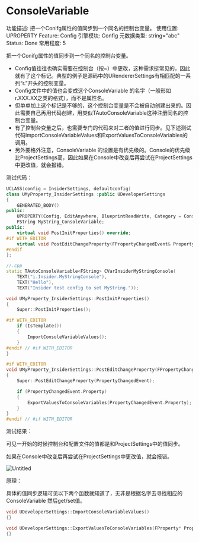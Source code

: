 # ConsoleVariable

功能描述: 把一个Conifg属性的值同步到一个同名的控制台变量。
使用位置: UPROPERTY
Feature: Config
引擎模块: Config
元数据类型: string="abc"
Status: Done
常用程度: 5

把一个Conifg属性的值同步到一个同名的控制台变量。

- Config值往往也确实需要在控制台（按~）中更改，这种需求挺常见的，因此就有了这个标记。典型的例子是源码中的URendererSettings有相匹配的一系列“r.”开头的控制变量。
- Config文件中的值也会变成这个ConsoleVariable 的名字（一般形如 r.XXX.XX之类的格式），而不是属性名。
- 但单单加上这个标记是不够的，这个控制台变量是不会被自动创建出来的。因此需要自己再用代码创建，用类似TAutoConsoleVariable这种注册同名的控制台变量。
- 有了控制台变量之后，也需要专门的代码来对二者的值进行同步。见下述测试代码ImportConsoleVariableValues和ExportValuesToConsoleVariables的调用。
- 另外要格外注意，ConsoleVariable 的设置是有优先级的。Console的优先级比ProjectSettings高，因此如果在Console中改变后再尝试在ProjectSettings中更改值，就会报错。

测试代码：

```cpp
UCLASS(config = InsiderSettings, defaultconfig)
class UMyProperty_InsiderSettings :public UDeveloperSettings
{
	GENERATED_BODY()
public:
	UPROPERTY(Config, EditAnywhere, BlueprintReadWrite, Category = Console, meta = (ConsoleVariable = "i.Insider.MyStringConsole"))
	FString MyString_ConsoleVariable;
public:
	virtual void PostInitProperties() override;
#if WITH_EDITOR
	virtual void PostEditChangeProperty(FPropertyChangedEvent& PropertyChangedEvent) override;
#endif
};

//.cpp
static TAutoConsoleVariable<FString> CVarInsiderMyStringConsole(
	TEXT("i.Insider.MyStringConsole"),
	TEXT("Hello"),
	TEXT("Insider test config to set MyString."));

void UMyProperty_InsiderSettings::PostInitProperties()
{
	Super::PostInitProperties();

#if WITH_EDITOR
	if (IsTemplate())
	{
		ImportConsoleVariableValues();
	}
#endif // #if WITH_EDITOR
}

#if WITH_EDITOR
void UMyProperty_InsiderSettings::PostEditChangeProperty(FPropertyChangedEvent& PropertyChangedEvent)
{
	Super::PostEditChangeProperty(PropertyChangedEvent);	

	if (PropertyChangedEvent.Property)
	{
		ExportValuesToConsoleVariables(PropertyChangedEvent.Property);		
	}
}
#endif // #if WITH_EDITOR
```

测试结果：

可见一开始的时候控制台和配置文件的值都是和ProjectSettings中的值同步。

如果在Console中改变后再尝试在ProjectSettings中更改值，就会报错。

![Untitled](ConsoleVariable/Untitled.png)

原理：

具体的值同步逻辑可见以下两个函数就知道了，无非是根据名字去寻找相应的ConsoleVariable 然后get/set值。

```cpp
void UDeveloperSettings::ImportConsoleVariableValues()
{}

void UDeveloperSettings::ExportValuesToConsoleVariables(FProperty* PropertyThatChanged)
{}
```
